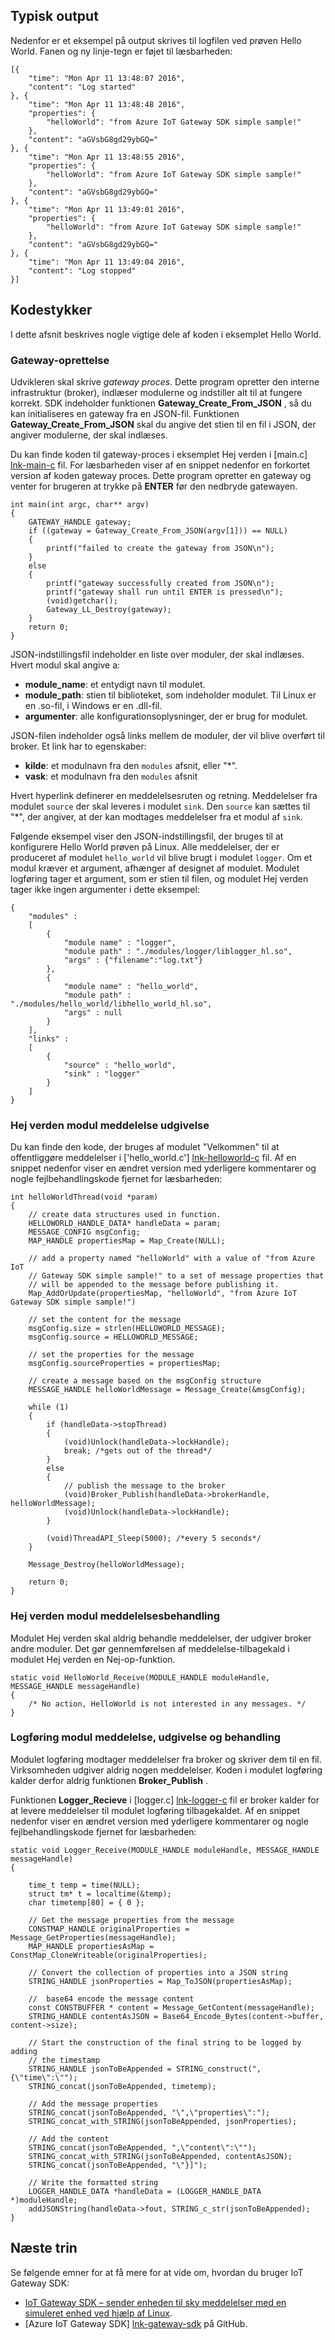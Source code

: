 ## <a name="typical-output"></a>Typisk output

Nedenfor er et eksempel på output skrives til logfilen ved prøven Hello World. Fanen og ny linje-tegn er føjet til læsbarheden:

```
[{
    "time": "Mon Apr 11 13:48:07 2016",
    "content": "Log started"
}, {
    "time": "Mon Apr 11 13:48:48 2016",
    "properties": {
        "helloWorld": "from Azure IoT Gateway SDK simple sample!"
    },
    "content": "aGVsbG8gd29ybGQ="
}, {
    "time": "Mon Apr 11 13:48:55 2016",
    "properties": {
        "helloWorld": "from Azure IoT Gateway SDK simple sample!"
    },
    "content": "aGVsbG8gd29ybGQ="
}, {
    "time": "Mon Apr 11 13:49:01 2016",
    "properties": {
        "helloWorld": "from Azure IoT Gateway SDK simple sample!"
    },
    "content": "aGVsbG8gd29ybGQ="
}, {
    "time": "Mon Apr 11 13:49:04 2016",
    "content": "Log stopped"
}]
```

## <a name="code-snippets"></a>Kodestykker

I dette afsnit beskrives nogle vigtige dele af koden i eksemplet Hello World.

### <a name="gateway-creation"></a>Gateway-oprettelse

Udvikleren skal skrive *gateway proces*. Dette program opretter den interne infrastruktur (broker), indlæser modulerne og indstiller alt til at fungere korrekt. SDK indeholder funktionen **Gateway_Create_From_JSON** , så du kan initialiseres en gateway fra en JSON-fil. Funktionen **Gateway_Create_From_JSON** skal du angive det stien til en fil i JSON, der angiver modulerne, der skal indlæses. 

Du kan finde koden til gateway-proces i eksemplet Hej verden i [main.c] [ lnk-main-c] fil. For læsbarheden viser af en snippet nedenfor en forkortet version af koden gateway proces. Dette program opretter en gateway og venter for brugeren at trykke på **ENTER** før den nedbryde gatewayen. 

```
int main(int argc, char** argv)
{
    GATEWAY_HANDLE gateway;
    if ((gateway = Gateway_Create_From_JSON(argv[1])) == NULL)
    {
        printf("failed to create the gateway from JSON\n");
    }
    else
    {
        printf("gateway successfully created from JSON\n");
        printf("gateway shall run until ENTER is pressed\n");
        (void)getchar();
        Gateway_LL_Destroy(gateway);
    }
    return 0;
}
```

JSON-indstillingsfil indeholder en liste over moduler, der skal indlæses. Hvert modul skal angive a:

- **module_name**: et entydigt navn til modulet.
- **module_path**: stien til biblioteket, som indeholder modulet. Til Linux er en .so-fil, i Windows er en .dll-fil.
- **argumenter**: alle konfigurationsoplysninger, der er brug for modulet.

JSON-filen indeholder også links mellem de moduler, der vil blive overført til broker. Et link har to egenskaber:
- **kilde**: et modulnavn fra den `modules` afsnit, eller "\*".
- **vask**: et modulnavn fra den `modules` afsnit

Hvert hyperlink definerer en meddelelsesruten og retning. Meddelelser fra modulet `source` der skal leveres i modulet `sink`. Den `source` kan sættes til "\*", der angiver, at der kan modtages meddelelser fra et modul af `sink`.

Følgende eksempel viser den JSON-indstillingsfil, der bruges til at konfigurere Hello World prøven på Linux. Alle meddelelser, der er produceret af modulet `hello_world` vil blive brugt i modulet `logger`. Om et modul kræver et argument, afhænger af designet af modulet. Modulet logføring tager et argument, som er stien til filen, og modulet Hej verden tager ikke ingen argumenter i dette eksempel:

```
{
    "modules" :
    [ 
        {
            "module name" : "logger",
            "module path" : "./modules/logger/liblogger_hl.so",
            "args" : {"filename":"log.txt"}
        },
        {
            "module name" : "hello_world",
            "module path" : "./modules/hello_world/libhello_world_hl.so",
            "args" : null
        }
    ],
    "links" :
    [
        {
            "source" : "hello_world",
            "sink" : "logger"
        }
    ]
}
```

### <a name="hello-world-module-message-publishing"></a>Hej verden modul meddelelse udgivelse

Du kan finde den kode, der bruges af modulet "Velkommen" til at offentliggøre meddelelser i ['hello_world.c'] [ lnk-helloworld-c] fil. Af en snippet nedenfor viser en ændret version med yderligere kommentarer og nogle fejlbehandlingskode fjernet for læsbarheden:

```
int helloWorldThread(void *param)
{
    // create data structures used in function.
    HELLOWORLD_HANDLE_DATA* handleData = param;
    MESSAGE_CONFIG msgConfig;
    MAP_HANDLE propertiesMap = Map_Create(NULL);
    
    // add a property named "helloWorld" with a value of "from Azure IoT
    // Gateway SDK simple sample!" to a set of message properties that
    // will be appended to the message before publishing it. 
    Map_AddOrUpdate(propertiesMap, "helloWorld", "from Azure IoT Gateway SDK simple sample!")

    // set the content for the message
    msgConfig.size = strlen(HELLOWORLD_MESSAGE);
    msgConfig.source = HELLOWORLD_MESSAGE;

    // set the properties for the message
    msgConfig.sourceProperties = propertiesMap;
    
    // create a message based on the msgConfig structure
    MESSAGE_HANDLE helloWorldMessage = Message_Create(&msgConfig);

    while (1)
    {
        if (handleData->stopThread)
        {
            (void)Unlock(handleData->lockHandle);
            break; /*gets out of the thread*/
        }
        else
        {
            // publish the message to the broker
            (void)Broker_Publish(handleData->brokerHandle, helloWorldMessage);
            (void)Unlock(handleData->lockHandle);
        }

        (void)ThreadAPI_Sleep(5000); /*every 5 seconds*/
    }

    Message_Destroy(helloWorldMessage);

    return 0;
}
```

### <a name="hello-world-module-message-processing"></a>Hej verden modul meddelelsesbehandling

Modulet Hej verden skal aldrig behandle meddelelser, der udgiver broker andre moduler. Det gør gennemførelsen af meddelelse-tilbagekald i modulet Hej verden en Nej-op-funktion.

```
static void HelloWorld_Receive(MODULE_HANDLE moduleHandle, MESSAGE_HANDLE messageHandle)
{
    /* No action, HelloWorld is not interested in any messages. */
}
```

### <a name="logger-module-message-publishing-and-processing"></a>Logføring modul meddelelse, udgivelse og behandling

Modulet logføring modtager meddelelser fra broker og skriver dem til en fil. Virksomheden udgiver aldrig nogen meddelelser. Koden i modulet logføring kalder derfor aldrig funktionen **Broker_Publish** .

Funktionen **Logger_Recieve** i [logger.c] [ lnk-logger-c] fil er broker kalder for at levere meddelelser til modulet logføring tilbagekaldet. Af en snippet nedenfor viser en ændret version med yderligere kommentarer og nogle fejlbehandlingskode fjernet for læsbarheden:

```
static void Logger_Receive(MODULE_HANDLE moduleHandle, MESSAGE_HANDLE messageHandle)
{

    time_t temp = time(NULL);
    struct tm* t = localtime(&temp);
    char timetemp[80] = { 0 };

    // Get the message properties from the message
    CONSTMAP_HANDLE originalProperties = Message_GetProperties(messageHandle); 
    MAP_HANDLE propertiesAsMap = ConstMap_CloneWriteable(originalProperties);

    // Convert the collection of properties into a JSON string
    STRING_HANDLE jsonProperties = Map_ToJSON(propertiesAsMap);

    //  base64 encode the message content
    const CONSTBUFFER * content = Message_GetContent(messageHandle);
    STRING_HANDLE contentAsJSON = Base64_Encode_Bytes(content->buffer, content->size);

    // Start the construction of the final string to be logged by adding
    // the timestamp
    STRING_HANDLE jsonToBeAppended = STRING_construct(",{\"time\":\"");
    STRING_concat(jsonToBeAppended, timetemp);

    // Add the message properties
    STRING_concat(jsonToBeAppended, "\",\"properties\":"); 
    STRING_concat_with_STRING(jsonToBeAppended, jsonProperties);

    // Add the content
    STRING_concat(jsonToBeAppended, ",\"content\":\"");
    STRING_concat_with_STRING(jsonToBeAppended, contentAsJSON);
    STRING_concat(jsonToBeAppended, "\"}]");

    // Write the formatted string
    LOGGER_HANDLE_DATA *handleData = (LOGGER_HANDLE_DATA *)moduleHandle;
    addJSONString(handleData->fout, STRING_c_str(jsonToBeAppended);
}
```

## <a name="next-steps"></a>Næste trin

Se følgende emner for at få mere for at vide om, hvordan du bruger IoT Gateway SDK:

- [IoT Gateway SDK – sender enheden til sky meddelelser med en simuleret enhed ved hjælp af Linux][lnk-gateway-simulated].
- [Azure IoT Gateway SDK] [ lnk-gateway-sdk] på GitHub.

<!-- Links -->
[lnk-main-c]: https://github.com/Azure/azure-iot-gateway-sdk/blob/master/samples/hello_world/src/main.c
[lnk-helloworld-c]: https://github.com/Azure/azure-iot-gateway-sdk/blob/master/modules/hello_world/src/hello_world.c
[lnk-logger-c]: https://github.com/Azure/azure-iot-gateway-sdk/blob/master/modules/logger/src/logger.c
[lnk-gateway-sdk]: https://github.com/Azure/azure-iot-gateway-sdk/
[lnk-gateway-simulated]: ../articles/iot-hub/iot-hub-linux-gateway-sdk-simulated-device.md